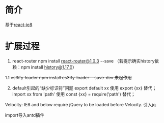 # 简介
基于[react-ie8](https://github.com/xcatliu/react-ie8/tree/master/examples/hello-world)

# 扩展过程
1. react-router
npm install react-router@1.0.3 --save
（若提示确实history依赖：npm install history@1.17.0）

1.1 ~~es3ify-loader
npm install es3ify-loader --save-dev 未起作用~~

2. default引起的“缺少标识符”问题
export default xx 使用 export {xx} 替代；
import xx from 'path' 使用 const {xx} = require('path') 替代；



Velocity: IE8 and below require jQuery to be loaded before Velocity. 
引入jq


import导入antd插件

